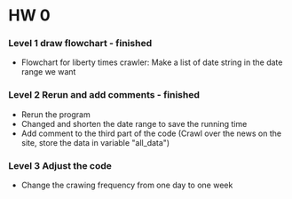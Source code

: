 # HW 0

### Level 1 draw flowchart - finished
* Flowchart for liberty times crawler: Make a list of date string in the date range we want

### Level 2 Rerun and add comments - finished
* Rerun the program
* Changed and shorten the date range to save the running time
* Add comment to the third part of the code
  (Crawl over the news on the site, store the data in variable "all_data")

### Level 3 Adjust the code
* Change the crawing frequency from one day to one week
